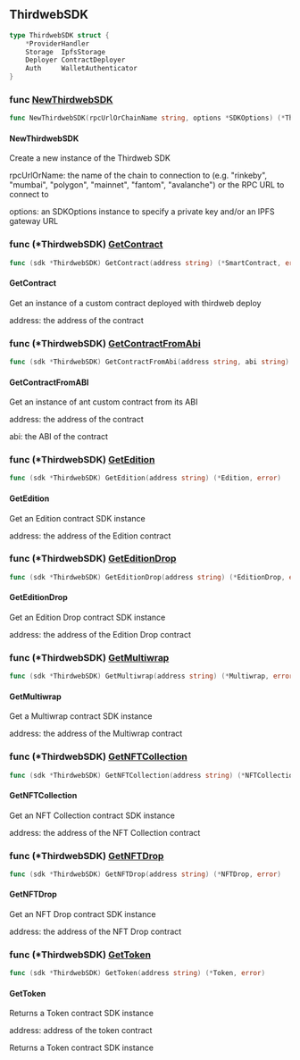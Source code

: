 
## ThirdwebSDK

```go
type ThirdwebSDK struct {
    *ProviderHandler
    Storage  IpfsStorage
    Deployer ContractDeployer
    Auth     WalletAuthenticator
}
```

### func [NewThirdwebSDK](<https://github.com/thirdweb-dev/go-sdk/blob/main/thirdweb/sdk.go#L25>)

```go
func NewThirdwebSDK(rpcUrlOrChainName string, options *SDKOptions) (*ThirdwebSDK, error)
```

#### NewThirdwebSDK

Create a new instance of the Thirdweb SDK

rpcUrlOrName: the name of the chain to connection to \(e\.g\. "rinkeby", "mumbai", "polygon", "mainnet", "fantom", "avalanche"\) or the RPC URL to connect to

options: an SDKOptions instance to specify a private key and/or an IPFS gateway URL

### func \(\*ThirdwebSDK\) [GetContract](<https://github.com/thirdweb-dev/go-sdk/blob/main/thirdweb/sdk.go#L169>)

```go
func (sdk *ThirdwebSDK) GetContract(address string) (*SmartContract, error)
```

#### GetContract

Get an instance of a custom contract deployed with thirdweb deploy

address: the address of the contract

### func \(\*ThirdwebSDK\) [GetContractFromAbi](<https://github.com/thirdweb-dev/go-sdk/blob/main/thirdweb/sdk.go#L185>)

```go
func (sdk *ThirdwebSDK) GetContractFromAbi(address string, abi string) (*SmartContract, error)
```

#### GetContractFromABI

Get an instance of ant custom contract from its ABI

address: the address of the contract

abi: the ABI of the contract

### func \(\*ThirdwebSDK\) [GetEdition](<https://github.com/thirdweb-dev/go-sdk/blob/main/thirdweb/sdk.go#L97>)

```go
func (sdk *ThirdwebSDK) GetEdition(address string) (*Edition, error)
```

#### GetEdition

Get an Edition contract SDK instance

address: the address of the Edition contract

### func \(\*ThirdwebSDK\) [GetEditionDrop](<https://github.com/thirdweb-dev/go-sdk/blob/main/thirdweb/sdk.go#L141>)

```go
func (sdk *ThirdwebSDK) GetEditionDrop(address string) (*EditionDrop, error)
```

#### GetEditionDrop

Get an Edition Drop contract SDK instance

address: the address of the Edition Drop contract

### func \(\*ThirdwebSDK\) [GetMultiwrap](<https://github.com/thirdweb-dev/go-sdk/blob/main/thirdweb/sdk.go#L155>)

```go
func (sdk *ThirdwebSDK) GetMultiwrap(address string) (*Multiwrap, error)
```

#### GetMultiwrap

Get a Multiwrap contract SDK instance

address: the address of the Multiwrap contract

### func \(\*ThirdwebSDK\) [GetNFTCollection](<https://github.com/thirdweb-dev/go-sdk/blob/main/thirdweb/sdk.go#L83>)

```go
func (sdk *ThirdwebSDK) GetNFTCollection(address string) (*NFTCollection, error)
```

#### GetNFTCollection

Get an NFT Collection contract SDK instance

address: the address of the NFT Collection contract

### func \(\*ThirdwebSDK\) [GetNFTDrop](<https://github.com/thirdweb-dev/go-sdk/blob/main/thirdweb/sdk.go#L127>)

```go
func (sdk *ThirdwebSDK) GetNFTDrop(address string) (*NFTDrop, error)
```

#### GetNFTDrop

Get an NFT Drop contract SDK instance

address: the address of the NFT Drop contract

### func \(\*ThirdwebSDK\) [GetToken](<https://github.com/thirdweb-dev/go-sdk/blob/main/thirdweb/sdk.go#L113>)

```go
func (sdk *ThirdwebSDK) GetToken(address string) (*Token, error)
```

#### GetToken

Returns a Token contract SDK instance

address: address of the token contract

Returns a Token contract SDK instance
